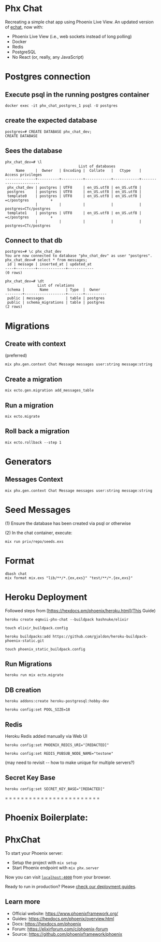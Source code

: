 # Phx Chat

Recreating a simple chat app using Phoenix Live View. An updated version of [echat](https://github.com/eqmvii/echat), now with:

* Phoenix Live View (i.e., web sockets instead of long polling)
* Docker
* Redis
* PostgreSQL
* No React (or, really, any JavaScript)

# Postgres connection

## Execute psql in the running postgres container

`docker exec -it phx_chat_postgres_1 psql -U postgres`

## create the expected database

```
postgres=# CREATE DATABASE phx_chat_dev;
CREATE DATABASE
```

## Sees the database

```
phx_chat_dev=# \l
                                  List of databases
     Name     |  Owner   | Encoding |  Collate   |   Ctype    |   Access privileges
--------------+----------+----------+------------+------------+-----------------------
 phx_chat_dev | postgres | UTF8     | en_US.utf8 | en_US.utf8 |
 postgres     | postgres | UTF8     | en_US.utf8 | en_US.utf8 |
 template0    | postgres | UTF8     | en_US.utf8 | en_US.utf8 | =c/postgres          +
              |          |          |            |            | postgres=CTc/postgres
 template1    | postgres | UTF8     | en_US.utf8 | en_US.utf8 | =c/postgres          +
              |          |          |            |            | postgres=CTc/postgres
```

## Connect to that db

```
postgres=# \c phx_chat_dev
You are now connected to database "phx_chat_dev" as user "postgres".
phx_chat_dev=# select * from messages;
 id | message | inserted_at | updated_at
----+---------+-------------+------------
(0 rows)

phx_chat_dev=# \dt
               List of relations
 Schema |       Name        | Type  |  Owner
--------+-------------------+-------+----------
 public | messages          | table | postgres
 public | schema_migrations | table | postgres
(2 rows)
```

# Migrations

## Create with context

(preferred)

`mix phx.gen.context Chat Message messages user:string message:string`

## Create a migration

`mix ecto.gen.migration add_messages_table`

## Run a migration

`mix ecto.migrate`

## Roll back a migration

`mix ecto.rollback --step 1`

# Generators

## Messages Context

`mix phx.gen.context Chat Message messages user:string message:string`

# Seed Messages

(1) Ensure the database has been created via psql or otherwise

(2) In the chat container, execute:

`mix run priv/repo/seeds.exs`

# Format

```
dbash chat
mix format mix.exs "lib/**/*.{ex,exs}" "test/**/*.{ex,exs}"
```

# Heroku Deployment

Followed steps from [https://hexdocs.pm/phoenix/heroku.html](This Guide)

`heroku create eqmvii-phx-chat --buildpack hashnuke/elixir`

`touch elixir_buildpack.config`

`heroku buildpacks:add https://github.com/gjaldon/heroku-buildpack-phoenix-static.git`

`touch phoenix_static_buildpack.config`

## Run Migrations

`heroku run mix ecto.migrate`

## DB creation

`heroku addons:create heroku-postgresql:hobby-dev`

`heroku config:set POOL_SIZE=18`

## Redis

Heroku Redis added manually via Web UI

`heroku config:set PHOENIX_REDIS_URI="[REDACTED]"`

`heroku config:set REDIS_PUBSUB_NODE_NAME="testone"`

(may need to revisit -- how to make unique for multiple servers?)

## Secret Key Base

`heroku config:set SECRET_KEY_BASE="[REDACTED]"`

= = = = = = = = = = = = = = = = = = = = = = = =

# Phoenix Boilerplate:

# PhxChat

To start your Phoenix server:

  * Setup the project with `mix setup`
  * Start Phoenix endpoint with `mix phx.server`

Now you can visit [`localhost:4000`](http://localhost:4000) from your browser.

Ready to run in production? Please [check our deployment guides](https://hexdocs.pm/phoenix/deployment.html).

## Learn more

  * Official website: https://www.phoenixframework.org/
  * Guides: https://hexdocs.pm/phoenix/overview.html
  * Docs: https://hexdocs.pm/phoenix
  * Forum: https://elixirforum.com/c/phoenix-forum
  * Source: https://github.com/phoenixframework/phoenix
